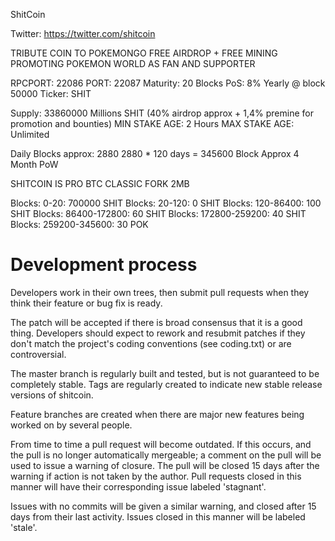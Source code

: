 ShitCoin

Twitter:
https://twitter.com/shitcoin

TRIBUTE COIN TO POKEMONGO
FREE AIRDROP + FREE MINING
PROMOTING POKEMON WORLD AS FAN AND SUPPORTER

RPCPORT: 22086
PORT: 22087
Maturity: 20 Blocks
PoS: 8% Yearly @ block 50000
Ticker: SHIT

Supply: 33860000 Millions SHIT (40% airdrop approx + 1,4% premine for promotion and bounties)
MIN STAKE AGE: 2 Hours
MAX STAKE AGE: Unlimited

Daily Blocks approx: 2880
2880 * 120 days = 345600 Block Approx
4 Month PoW

SHITCOIN IS PRO BTC CLASSIC FORK 2MB

Blocks: 0-20: 700000 SHIT
Blocks: 20-120: 0 SHIT
Blocks: 120-86400: 100 SHIT
Blocks: 86400-172800: 60 SHIT
Blocks: 172800-259200: 40 SHIT
Blocks: 259200-345600: 30 POK




Development process
===========================

Developers work in their own trees, then submit pull requests when
they think their feature or bug fix is ready.

The patch will be accepted if there is broad consensus that it is a
good thing.  Developers should expect to rework and resubmit patches
if they don't match the project's coding conventions (see coding.txt)
or are controversial.

The master branch is regularly built and tested, but is not guaranteed
to be completely stable. Tags are regularly created to indicate new
stable release versions of shitcoin.

Feature branches are created when there are major new features being
worked on by several people.

From time to time a pull request will become outdated. If this occurs, and
the pull is no longer automatically mergeable; a comment on the pull will
be used to issue a warning of closure. The pull will be closed 15 days
after the warning if action is not taken by the author. Pull requests closed
in this manner will have their corresponding issue labeled 'stagnant'.

Issues with no commits will be given a similar warning, and closed after
15 days from their last activity. Issues closed in this manner will be 
labeled 'stale'.
